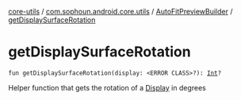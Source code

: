 [core-utils](../../index.md) / [com.sophoun.android.core.utils](../index.md) / [AutoFitPreviewBuilder](index.md) / [getDisplaySurfaceRotation](./get-display-surface-rotation.md)

# getDisplaySurfaceRotation

`fun getDisplaySurfaceRotation(display: <ERROR CLASS>?): `[`Int`](https://kotlinlang.org/api/latest/jvm/stdlib/kotlin/-int/index.html)`?`

Helper function that gets the rotation of a [Display](#) in degrees

